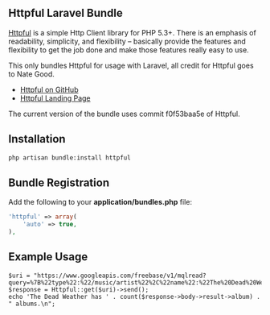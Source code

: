 ## Httpful Laravel Bundle

[Httpful](http://phphttpclient.com) is a simple Http Client library for PHP 5.3+.  There is an emphasis of readability, simplicity, and flexibility – basically provide the features and flexibility to get the job done and make those features really easy to use.

This only bundles Httpful for usage with Laravel, all credit for Httpful goes to Nate Good. 

- [Httpful on GitHub](http://github.com/nategood/httpful)
- [Httpful Landing Page](http://phphttpclient.com)

The current version of the bundle uses commit f0f53baa5e of Httpful.

## Installation

```bash
php artisan bundle:install httpful
```

## Bundle Registration

Add the following to your **application/bundles.php** file:

```php
'httpful' => array(
	'auto' => true,
),
```

## Example Usage

```
$uri = "https://www.googleapis.com/freebase/v1/mqlread?query=%7B%22type%22:%22/music/artist%22%2C%22name%22:%22The%20Dead%20Weather%22%2C%22album%22:%5B%5D%7D";
$response = Httpful::get($uri)->send();
echo 'The Dead Weather has ' . count($response->body->result->album) . " albums.\n";

```
